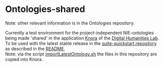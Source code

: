 # Ontologies-shared

Note: other relevant information is in the Ontologies repository.

Currently a test environment for the project-independent NIE-ontologies being made 'shared' in the application [Knora](https://github.com/dhlab-basel/Knora) of the [Digital Humanities Lab](https://github.com/dhlab-basel).  
To be used with the latest stable release in the [suite-quickstart repository](https://github.com/nie-ine/suite-quickstart) as described in the [README](https://github.com/nie-ine/suite-quickstart/blob/master/README.md).  
Note: via the script [importLatestOntology.sh](https://github.com/nie-ine/suite-quickstart/tree/master/importLatestOntologyFromGithub) the files in this repository are copied into Knora.
